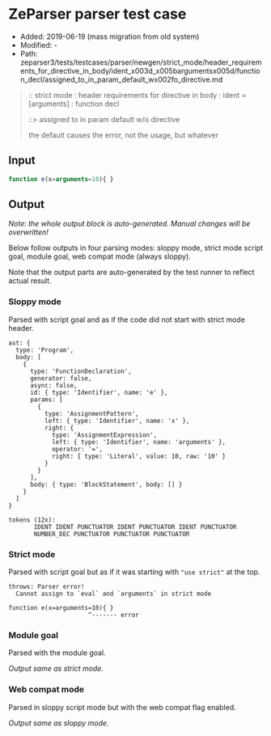 # ZeParser parser test case

- Added: 2019-06-19 (mass migration from old system)
- Modified: -
- Path: zeparser3/tests/testcases/parser/newgen/strict_mode/header_requirements_for_directive_in_body/ident_x003d_x005bargumentsx005d/function_decl/assigned_to_in_param_default_wx002fo_directive.md

> :: strict mode : header requirements for directive in body : ident = [arguments] : function decl
>
> ::> assigned to in param default w/o directive
>
> the default causes the error, not the usage, but whatever

## Input

`````js
function e(x=arguments=10){ }
`````

## Output

_Note: the whole output block is auto-generated. Manual changes will be overwritten!_

Below follow outputs in four parsing modes: sloppy mode, strict mode script goal, module goal, web compat mode (always sloppy).

Note that the output parts are auto-generated by the test runner to reflect actual result.

### Sloppy mode

Parsed with script goal and as if the code did not start with strict mode header.

`````
ast: {
  type: 'Program',
  body: [
    {
      type: 'FunctionDeclaration',
      generator: false,
      async: false,
      id: { type: 'Identifier', name: 'e' },
      params: [
        {
          type: 'AssignmentPattern',
          left: { type: 'Identifier', name: 'x' },
          right: {
            type: 'AssignmentExpression',
            left: { type: 'Identifier', name: 'arguments' },
            operator: '=',
            right: { type: 'Literal', value: 10, raw: '10' }
          }
        }
      ],
      body: { type: 'BlockStatement', body: [] }
    }
  ]
}

tokens (12x):
       IDENT IDENT PUNCTUATOR IDENT PUNCTUATOR IDENT PUNCTUATOR
       NUMBER_DEC PUNCTUATOR PUNCTUATOR PUNCTUATOR
`````

### Strict mode

Parsed with script goal but as if it was starting with `"use strict"` at the top.

`````
throws: Parser error!
  Cannot assign to `eval` and `arguments` in strict mode

function e(x=arguments=10){ }
                      ^------- error
`````


### Module goal

Parsed with the module goal.

_Output same as strict mode._

### Web compat mode

Parsed in sloppy script mode but with the web compat flag enabled.

_Output same as sloppy mode._
